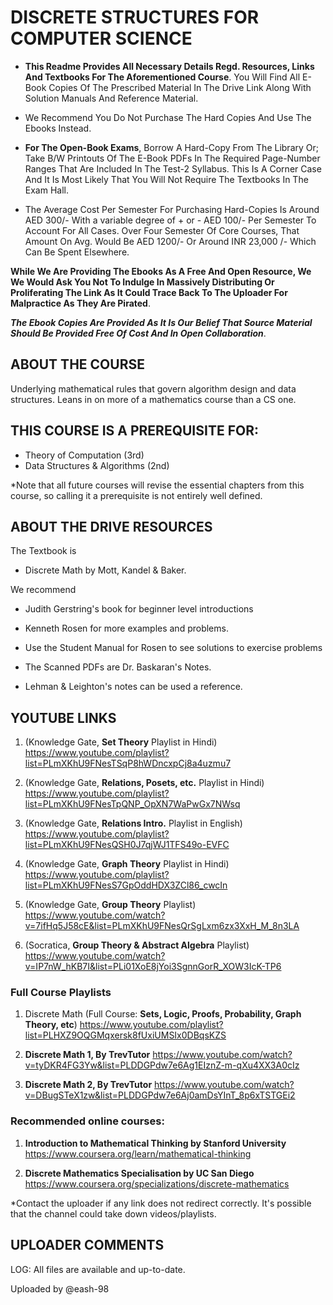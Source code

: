 
# DISCRETE STRUCTURES FOR COMPUTER SCIENCE

- **This Readme Provides All Necessary Details Regd. Resources, Links And Textbooks For The Aforementioned Course**. You Will Find All E-Book Copies Of The Prescribed Material In The Drive Link Along With Solution Manuals And Reference Material.

- We Recommend You Do Not Purchase The Hard Copies And Use The Ebooks Instead.

- **For The Open-Book Exams**, Borrow A Hard-Copy From The Library Or; Take B/W Printouts Of The E-Book PDFs In The Required Page-Number Ranges  That Are Included In The Test-2 Syllabus. This Is A Corner Case And It Is Most Likely That You Will Not Require The Textbooks In The Exam Hall. 

- The Average Cost Per Semester For Purchasing Hard-Copies Is Around AED 300/- With a variable degree of + or - AED 100/- Per Semester To Account For All Cases. Over Four Semester Of Core Courses, That Amount On Avg. Would Be AED 1200/- Or Around INR 23,000 /- Which Can Be Spent Elsewhere. 

**While We Are Providing The Ebooks As A Free And Open Resource, We We Would Ask You Not To Indulge In Massively Distributing Or Proliferating The Link As It Could Trace Back To The Uploader For Malpractice As They Are Pirated**. 

**_The Ebook Copies Are Provided As It Is Our Belief That Source Material Should Be Provided Free Of Cost And In Open Collaboration_**. 

## ABOUT THE COURSE

Underlying mathematical rules that govern algorithm design and data structures. Leans in on more of a mathematics course than a CS one. 

## THIS COURSE IS A PREREQUISITE FOR:

- Theory of Computation (3rd)
- Data Structures & Algorithms (2nd)

*Note that all future courses will revise the essential chapters from 
this course, so calling it a prerequisite is not entirely well defined. 

## ABOUT THE DRIVE RESOURCES

The Textbook is 
- Discrete Math by Mott, Kandel & Baker. 

We recommend 
- Judith Gerstring's book for beginner level introductions
- Kenneth Rosen for more examples and problems.

- Use the Student Manual for Rosen to see solutions to exercise problems
- The Scanned PDFs are Dr. Baskaran's Notes. 
- Lehman & Leighton's notes can be used a reference.


## YOUTUBE LINKS

1. (Knowledge Gate, **Set Theory** Playlist in Hindi)  
https://www.youtube.com/playlist?list=PLmXKhU9FNesTSqP8hWDncxpCj8a4uzmu7

2. (Knowledge Gate, **Relations, Posets, etc.** Playlist in Hindi)  
https://www.youtube.com/playlist?list=PLmXKhU9FNesTpQNP_OpXN7WaPwGx7NWsq

3. (Knowledge Gate, **Relations Intro.** Playlist in English)  
https://www.youtube.com/playlist?list=PLmXKhU9FNesQSH0J7qjWJ1TFS49o-EVFC

4. (Knowledge Gate, **Graph Theory** Playlist in Hindi)
https://www.youtube.com/playlist?list=PLmXKhU9FNesS7GpOddHDX3ZCl86_cwcIn

5. (Knowledge Gate, **Group Theory** Playlist)
https://www.youtube.com/watch?v=7ifHq5J58cE&list=PLmXKhU9FNesQrSgLxm6zx3XxH_M_8n3LA

6. (Socratica, **Group Theory & Abstract Algebra** Playlist)
https://www.youtube.com/watch?v=IP7nW_hKB7I&list=PLi01XoE8jYoi3SgnnGorR_XOW3IcK-TP6


### Full Course Playlists

1. Discrete Math (Full Course: **Sets, Logic, Proofs, Probability, Graph Theory, etc**)
https://www.youtube.com/playlist?list=PLHXZ9OQGMqxersk8fUxiUMSIx0DBqsKZS

2. **Discrete Math 1, By TrevTutor**
https://www.youtube.com/watch?v=tyDKR4FG3Yw&list=PLDDGPdw7e6Ag1EIznZ-m-qXu4XX3A0cIz

3. **Discrete Math 2, By TrevTutor**
https://www.youtube.com/watch?v=DBugSTeX1zw&list=PLDDGPdw7e6Aj0amDsYInT_8p6xTSTGEi2


### Recommended online courses:

1. **Introduction to Mathematical Thinking by Stanford University**
https://www.coursera.org/learn/mathematical-thinking

2. **Discrete Mathematics Specialisation by UC San Diego**
https://www.coursera.org/specializations/discrete-mathematics

*Contact the uploader if any link does not redirect correctly. It's 
possible that the channel could take down videos/playlists.  

## UPLOADER COMMENTS

LOG: 
All files are available and up-to-date. 

Uploaded by @eash-98 
